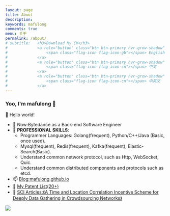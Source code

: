```yaml
---
layout: page
title: About
description: 
keywords: mafulong
comments: true
menu: 关于
permalink: /about/
# subtitle:   <h3>Download My CV</h3>
#             <a role="button" class="btn btn-primary hvr-grow-shadow" href="https://cdn.jsdelivr.net/gh/mafulong/mafulong.github.io@built/assets/files/cv-english.pdf" target="_blanks">
#                 <span class="flag-icon flag-icon-gb"></span> English
#             </a>
#             <a role="button" class="btn btn-primary hvr-grow-shadow" href="https://cdn.jsdelivr.net/gh/mafulong/mafulong.github.io@built/assets/files/cv-chinese.pdf" target="_blanks">
#                 <span class="flag-icon flag-icon-cn"></span> 中文
#             </a>
#             <a role="button" class="btn btn-primary hvr-grow-shadow" href="https://cdn.jsdelivr.net/gh/mafulong/mafulong.github.io@built/assets/files/%E9%A9%AC%E7%A6%8F%E9%BE%99-%E6%9C%8D%E5%8A%A1%E7%AB%AF%E7%A0%94%E5%8F%91-%E4%B8%AD%E8%8B%B1%E6%96%87%E7%AE%80%E5%8E%86.pdf" target="_blanks">
#                 <span class="flag-icon flag-icon-cn"></span> 中英文
#             </a>
---
```


### Yoo, I'm mafulong 👋

🎊 Hello world!

- 🔭 Now:Bytedance as a Back-end Software Engineer 
- 🌱 **PROFESSIONAL SKILLS**:
  - Programmer Languages: Golang(frequent), Python/C++/Java (Basic, once used).
  - Mysql(frequent), Redis(frequent), Kafka(frequent), Elastic-Search(Basic).
  - Understand common network protocol, such as Http, WebSocket, Quic.
  - Understand common distributed components and protocols such as etcd.
- 📫 [Blog:mafulong.github.io](https://mafulong.github.io)
- 📝 [My Patent List(20+)](https://github.com/mafulong/mafulong/blob/main/files/zhuanli.csv)
- 📝 [SCI Articles:《A Time and Location Correlation Incentive Scheme for Deeply Data Gathering in Crowdsourcing Networks》](https://www.hindawi.com/journals/wcmc/2018/8052620/)

![](https://cdn.jsdelivr.net/gh/mafulong/mdPic@vv6/v6/202212022240558.jpg)
